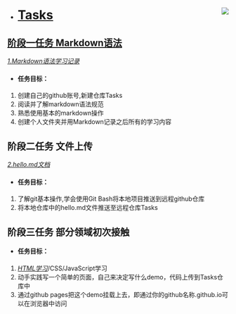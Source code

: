 <a href="https://github.com/Tasks">
  <img align="right" src="https://x0.ifengimg.com/res/2022/CE2883F0A0D11D9DD2EBED25AA3D3F52E5926615_size801_w527_h794.png"/)
</a>
  
+ #  **Tasks**
## 阶段一任务  Markdown语法
 *[1.Markdown语法学习记录](https://github.com/Rainywhisper/Tasks/blob/73ef480b37fd9443440d6762cbb694e651cd1381/Markdown%E8%AF%AD%E6%B3%95%E5%AD%A6%E4%B9%A0.md)*
+ #### 任务目标：
1. 创建自己的github账号,新建仓库Tasks
2. 阅读并了解markdown语法规范
3. 熟悉使用基本的markdown操作
4. 创建个人文件夹并用Markdown记录之后所有的学习内容
  
  ## 阶段二任务  文件上传 
 *[2.hello.md文档](https://github.com/Rainywhisper/Tasks/blob/8344c8f1188f1277ae2bec3cf9a4ffe54e9360c3/hello.md)*
+ #### 任务目标：
1. 了解git基本操作,学会使用Git Bash将本地项目推送到远程github仓库
2. 将本地仓库中的hello.md文件推送至远程仓库Tasks
  
## 阶段三任务 部分领域初次接触
+ #### 任务目标：
1. *[HTML学习](https://github.com/Rainywhisper/Tasks/blob/30a7d709f394eee82e020dcda7a5024007501bdd/HTML%E5%AD%A6%E4%B9%A0.md)*/CSS/JavaScript学习  
2. 动手实践写一个简单的页面，自己来决定写什么demo，代码上传到Tasks仓库中  
3. 通过github pages把这个demo挂载上去，即通过你的github名称.github.io可以在浏览器中访问
